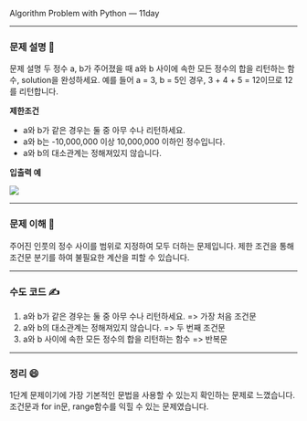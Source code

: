 
Algorithm Problem with Python — 11day

***


### **문제 설명 📖**

문제 설명
두 정수 a, b가 주어졌을 때 a와 b 사이에 속한 모든 정수의 합을 리턴하는 함수, solution을 완성하세요.
예를 들어 a = 3, b = 5인 경우, 3 + 4 + 5 = 12이므로 12를 리턴합니다.

**제한조건**

- a와 b가 같은 경우는 둘 중 아무 수나 리턴하세요.
- a와 b는 -10,000,000 이상 10,000,000 이하인 정수입니다.
- a와 b의 대소관계는 정해져있지 않습니다.

**입출력 예**

![](https://images.velog.io/images/qmasem/post/13dbf51a-b94a-4b70-8507-8f48c345bdc1/%E1%84%89%E1%85%B3%E1%84%8F%E1%85%B3%E1%84%85%E1%85%B5%E1%86%AB%E1%84%89%E1%85%A3%E1%86%BA%202021-02-22%20%E1%84%8B%E1%85%A9%E1%84%8C%E1%85%A5%E1%86%AB%209.41.03.png)


***

### **문제 이해 🔑**

주어진 인풋의 정수 사이를 범위로 지정하여 모두 더하는 문제입니다.
제한 조건을 통해 조건문 분기를 하여 불필요한 계산을 피할 수 있습니다.

***

### **수도 코드 ✍️**

1. a와 b가 같은 경우는 둘 중 아무 수나 리턴하세요. => 가장 처음 조건문
2. a와 b의 대소관계는 정해져있지 않습니다. => 두 번째 조건문
3. a와 b 사이에 속한 모든 정수의 합을 리턴하는 함수 => 반복문

***

### 정리 😄

1단계 문제이기에 가장 기본적인 문법을 사용할 수 있는지 확인하는 문제로 느꼈습니다.
조건문과 for in문, range함수를 익힐 수 있는 문제였습니다.


